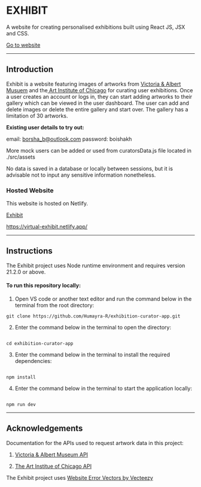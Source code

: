 # EXHIBIT    

A website for creating personalised exhibitions built using React JS, JSX and CSS.  

<a href="https://virtual-exhibit.netlify.app/" target="_blank">Go to website</a>


---


## Introduction


Exhibit is a website featuring images of artworks from [Victoria & Albert Musuem](#acknowledgements) and the[ Art Institute of Chicago](#acknowledgements) for curating user exhibitions. Once a user creates an account or logs in, they can start adding artworks to their gallery which can be viewed in the user dashboard. The user can add and delete images or delete the entire gallery and start over. The gallery has a limitation of 30 artworks. 

**Existing user details to try out:** 

email: borsha_b@outlook.com 
password: boishakh

More mock users can be added or used from curatorsData.js file located in ./src/assets

No data is saved in a database or locally between sessions, but it is advisable not to input any sensitive information nonetheless.

### Hosted Website

This website is hosted on Netlify.

<a href="https://virtual-exhibit.netlify.app/" target="_blank">Exhibit</a>

https://virtual-exhibit.netlify.app/


---


## Instructions


The Exhibit project uses Node runtime environment and requires version 21.2.0 or above.


#### To run this repository locally:

1. Open VS code or another text editor and run the command below in the terminal from the root directory:

```
git clone https://github.com/Humayra-R/exhibition-curator-app.git 

```

2. Enter the command below in the terminal to open the directory:  

```

cd exhibition-curator-app

```

3. Enter the command below in the terminal to install the required dependencies: 

```

npm install

```

4. Enter the command below in the terminal to start the application locally: 

```

npm run dev

```

---


## Acknowledgements

Documentation for the APIs used to request artwork data in this project:

1. <a href="https://developers.vam.ac.uk/guide/v2/welcome.html" target="_blank" >Victoria & Albert Museum API</a>

2. <a href="https://api.artic.edu/docs/#quick-start" target="_blank" >The Art Institue of Chicago API</a>

The Exhibit project uses <a href="https://www.vecteezy.com/free-vector/website-error">Website Error Vectors by Vecteezy</a>
